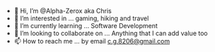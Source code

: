 - 👋 Hi, I’m @Alpha-Zerox aka Chris
- 👀 I’m interested in ... gaming, hiking and travel
- 🌱 I’m currently learning ... Software Development 
- 💞️ I’m looking to collaborate on ... Anything that I can add value too
- 📫 How to reach me ... by email c.g.8206@gmail.com

<!---
Alpha-Zerox/Alpha-Zerox is a ✨ special ✨ repository because its `README.md` (this file) appears on your GitHub profile.
You can click the Preview link to take a look at your changes.
--->
